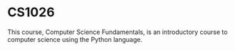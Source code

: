 # CS1026
This course, Computer Science Fundamentals, is an introductory course to computer science using the Python language. 
